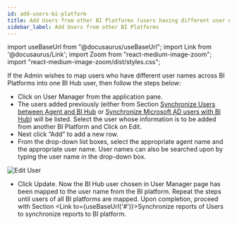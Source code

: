 ```yaml
---
id: add-users-bi-platform
title: Add Users from other BI Platforms (users having different user names across BI Platforms)
sidebar_label: Add Users from other BI Platforms
---
```


import useBaseUrl from "@docusaurus/useBaseUrl";
import Link from '@docusaurus/Link';
import Zoom from "react-medium-image-zoom";
import "react-medium-image-zoom/dist/styles.css";

If the Admin wishes to map users who have different user names across BI Platforms into one BI Hub user, then follow the steps below:

-   Click on User Manager from the application pane.
-   The users added previously (either from Section [Synchronize Users between Agent and BI Hub](#) or [Synchronize Microsoft AD users with BI Hub](#)) will be listed. Select the user whose information is to be added from another BI Platform and Click on Edit.
-   Next click “Add” to add a new row.
-   From the drop-down list boxes, select the appropriate agent name and the appropriate user name. User names can also be searched upon by typing the user name in the drop-down box.

  <div style={{textAlign: 'center'}}>
    <Zoom>
      <img alt="Edit User" src={useBaseUrl('doc-images/admin-guide/edit-user.jpg')}/>
    </Zoom>
  </div>

-   Click Update. Now the BI Hub user chosen in User Manager page has been mapped to the user name from the BI platform. Repeat the steps until users of all BI platforms are mapped. Upon completion, proceed with Section <Link to={useBaseUrl('#')}>Synchronize reports of Users</Link> to synchronize reports to BI platform.


